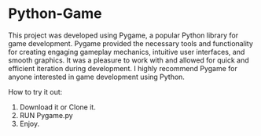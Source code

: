 # Python-Game
This project was developed using Pygame, a popular Python library for game development.
Pygame provided the necessary tools and functionality for creating engaging gameplay mechanics, intuitive user interfaces, and smooth graphics. 
It was a pleasure to work with and allowed for quick and efficient iteration during development.
I highly recommend Pygame for anyone interested in game development using Python.

How to try it out:

1. Download it or Clone it.
2. RUN Pygame.py
3. Enjoy.
